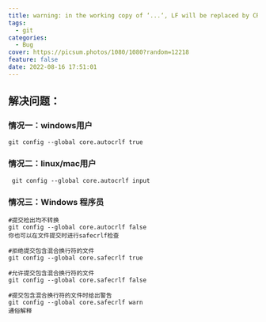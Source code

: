 ```yaml
---
title: warning: in the working copy of ‘...‘, LF will be replaced by CRLF the next time Git touche
tags:
  - git
categories:
  - Bug
cover: https://picsum.photos/1080/1080?random=12218
feature: false
date: 2022-08-16 17:51:01
---
```


## 解决问题：
### 情况一：windows用户
`git config --global core.autocrlf true`
### 情况二：linux/mac用户
` git config --global core.autocrlf input`

### 情况三：Windows 程序员
```
#提交检出均不转换
git config --global core.autocrlf false
你也可以在文件提交时进行safecrlf检查
 
#拒绝提交包含混合换行符的文件
git config --global core.safecrlf true   
 
#允许提交包含混合换行符的文件
git config --global core.safecrlf false   
 
#提交包含混合换行符的文件时给出警告
git config --global core.safecrlf warn
通俗解释
```
